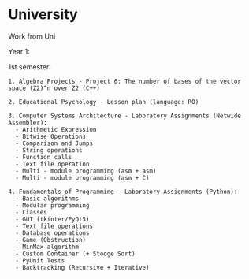 # University
Work from Uni

Year 1:

  1st semester:
  
    1. Algebra Projects - Project 6: The number of bases of the vector space (Z2)^n over Z2 (C++)
    
    2. Educational Psychology - Lesson plan (language: RO)
    
    3. Computer Systems Architecture - Laboratory Assignments (Netwide Assembler):
      - Arithmetic Expression
      - Bitwise Operations
      - Comparison and Jumps
      - String operations
      - Function calls
      - Text file operation
      - Multi - module programming (asm + asm)
      - Multi - module programming (asm + C)
    
    4. Fundamentals of Programming - Laboratory Assignments (Python):
      - Basic algorithms
      - Modular programming
      - Classes
      - GUI (tkinter/PyQt5)
      - Text file operations
      - Database operations
      - Game (Obstruction)
      - MinMax algorithm
      - Custom Container (+ Stooge Sort)
      - PyUnit Tests
      - Backtracking (Recursive + Iterative)
